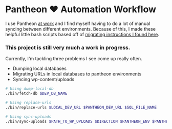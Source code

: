 Pantheon &hearts; Automation Workflow
===

I use Pantheon [at work](http://teamcolab.com/) and I find myself having to do a lot of manual syncing between different environments. Because of this, I made these helpful little bash scripts based off of [migrating instructions I found here](https://pantheon.io/blog/importing-large-wordpress-sites-pantheon).

### This project is still very much a work in progress.

Currently, I'm tackling three problems I see come up really often.

* Dumping local databases
* Migrating URLs in local databases to pantheon environments
* Syncing wp-content/uploads

```sh
# Using dump-local-db
./bin/fetch-db $DEV_DB_NAME

# Using replace-urls
./bin/replace-urls $LOCAL_DEV_URL $PANTHEON_DEV_URL $SQL_FILE_NAME

# Using sync-uploads
./bin/sync-uploads $PATH_TO_WP_UPLOADS $DIRECTION $PANTHEON_ENV $PANTHEON_UUID
```
